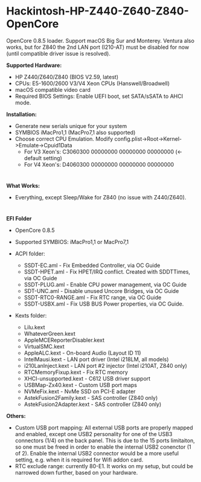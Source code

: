 # Hackintosh-HP-Z440-Z640-Z840-OpenCore

OpenCore 0.8.5 loader. Support macOS Big Sur and Monterey. Ventura also works, but for Z840 the 2nd LAN port (I210-AT) must be disabled for now (until compatible driver issue is resolved).

**Supported Hardware:**

- HP Z440/Z640/Z840 (BIOS V2.59, latest)
- CPUs: E5-1600/2600 V3/V4 Xeon CPUs (Hanswell/Broadwell)
- macOS compatible video card
- Required BIOS Settings: Enable UEFI boot, set SATA/sSATA to AHCI mode.

**Installation:**

- Generate new serials unique for your system
- SYMBIOS iMacPro1,1 (MacPro7,1 also supported)
- Choose correct CPU Emulation. Modify config.plist->Root->Kernel->Emulate->Cpuid1Data
	- For V3 Xeon's: C3060300 00000000 00000000 00000000 (<- default setting)
	- For V4 Xeon's: D4060300 00000000 00000000 00000000

#

**What Works:**

- Everything, except Sleep/Wake for Z840 (no issue with Z440/Z640).

#

**EFI Folder**

- OpenCore 0.8.5
- Supported SYMBIOS: iMacPro1,1 or MacPro7,1

- ACPI folder:
	- SSDT-EC.aml - Fix Embedded Controller, via OC Guide
	- SSDT-HPET.aml - Fix HPET/IRQ conflict. Created with SDDTTimes, via OC Guide
	- SSDT-PLUG.aml - Enable CPU power management, via OC Guide
	- SDT-UNC.aml - Disable unused Uncore Bridges, via OC Guide
	- SSDT-RTC0-RANGE.aml - Fix RTC range, via OC Guide
	- SSDT-USBX.aml - Fix USB BUS Power properties, via OC Guide.
	
- Kexts folder:
	- Lilu.kext
	- WhateverGreen.kext
	- AppleMCEReporterDisabler.kext
	- VirtualSMC.kext
	- AppleALC.kext - On-board Audio (Layout ID 11)
	- IntelMausi.kext - LAN port driver (Intel i218LM, all models)
	- i210LanInject.kext - LAN port #2 injector (Intel i210AT, Z840 only) 
	- RTCMemoryFixup.kext - Fix RTC memory
	- XHCI-unsupported.kext - C612 USB driver support
	- USBMap-Zx40.kext - Custom USB port maps
	- NVMeFix.kext - NvMe SSD on PCI-E adapter
	- AstekFusion2Family.kext - SAS controller (Z840 only)
	- AstekFusion2Adapter.kext - SAS controller (Z840 only)

**Others:**

- Custom USB port mapping: All external USB ports are properly mapped and enabled, except one USB2 personality for one of the USB3 connectors (1/4) on the back panel. This is due to the 15 ports limitaiton, so one must be freed in order to enable the internal USB2 conenctor (1 of 2). Enable the internal USB2 connector would be a more useful setting, e.g. when it is required for Wifi addon card.
- RTC exclude range: currently 80-E1. It works on my setup, but could be narrowed down further, based on your hardware.



